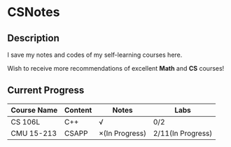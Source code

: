 # CSNotes

## Description

I save my notes and codes of my self-learning courses here. 

Wish to receive more recommendations of excellent **Math** and **CS** courses!

## Current Progress

| **Course Name** | **Content** | **Notes**      | **Labs**          |
|-----------------|-------------|----------------|-------------------|
| CS 106L         | C++         | √              | 0/2               |
| CMU 15-213      | CSAPP       | ×(In Progress) | 2/11(In Progress) |

